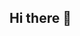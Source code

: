 ## Hi there 👋

<!--
**miri4mPap4/miri4mPap4** is a ✨ _special_ ✨ repository because its `README.md` (this file) appears on your GitHub profile.

Here are some ideas to get you started:

- 🌱 I’m currently learning about GitHub
- ⚡ Fun fact: i really don't know how to use it
